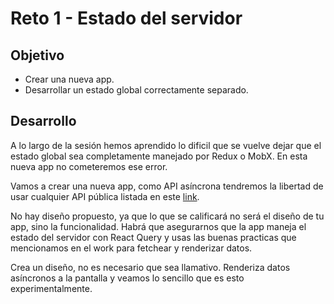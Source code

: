 # Reto 1 - Estado del servidor

## Objetivo

- Crear una nueva app.
- Desarrollar un estado global correctamente separado.

## Desarrollo

A lo largo de la sesión hemos aprendido lo dificil que se vuelve dejar que el estado global sea completamente manejado por Redux o MobX. En esta nueva app no cometeremos ese error.

Vamos a crear una nueva app, como API asíncrona tendremos la libertad de usar cualquier API pública listada en este [link](https://github.com/public-apis/public-apis).

No hay diseño propuesto, ya que lo que se calificará no será el diseño de tu app, sino la funcionalidad. Habrá que asegurarnos que la app maneja el estado del servidor con React Query y usas las buenas practicas que mencionamos en el work para fetchear y renderizar datos.

Crea un diseño, no es necesario que sea llamativo. Renderiza datos asíncronos a la pantalla y veamos lo sencillo que es esto experimentalmente.
